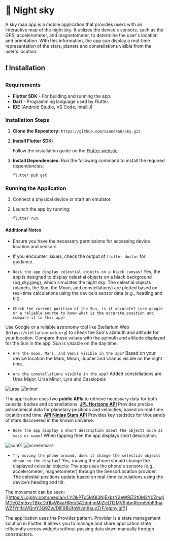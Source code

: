 # :stars: Night sky 

A sky map app is a mobile application that provides users with an interactive map of the night sky. It utilizes the device's sensors, such as the GPS, accelerometer, and magnetometer, to determine the user's location and orientation. With this information, the app can display a real-time representation of the stars, planets and constellations visible from the user's location.

## :exclamation: Installation

### Requirements

- **Flutter SDK** - For building and running the app.
- **Dart** - Programming language used by Flutter.
- **IDE** (Android Studio, VS Code, IntelliJ)

### Installation Steps

1. **Clone the Repository:**
```https://github.com/SsandraK/Sky.git```

2. **Install Flutter SDK:**

    Follow the installation guide on the [Flutter website](https://docs.flutter.dev/get-started/install)

3. **Install Dependencies:**
  Run the following command to install the required dependencies:

    ```bash
    flutter pub get
    ```

### Running the Application

1. Connect a physical device or start an emulator.
2. Launch the app by running:

    ```bash
    flutter run
    ```

#### Additional Notes

- Ensure you have the necessary permissions for accessing device location and sensors.
- If you encounter issues, check the output of `flutter doctor` for guidance.


- `Does the app display celestial objects on a black canvas?`
Yes, the app is designed to display celestial objects on a black background (bg_sky.jpeg), which simulates the night sky. The celestial objects (planets, the Sun, the Moon, and constellations) are plotted based on real-time calculations using the device's sensor data (e.g., heading and tilt).

- `Check the current position of the Sun, is it accurate? (use google or a reliable source to know what is the accurate position and compare it to this app)`

Use Google or a reliable astronomy tool like Stellarium Web (`https://stellarium-web.org`) to check the Sun's azimuth and altitude for your location.
Compare these values with the azimuth and altitude displayed for the Sun in the app.
Sun is visiable on the day time. 

- `Are the moon, Mars, and Venus visible in the app?`
Based on your device location the Mars, Moon, Jupiter and Uranus visible on the night time.

- `Are the constellations visible in the app?`
Added constellations are: Ursa Major, Ursa Minor, Lyra and Cassiopeia

![ursa](assets/screenshots/ursa.png)
![minor](assets/screenshots/minor.png)

  The application uses two **public APIs** to retrieve necessary data for both celestial bodies and constellations. 
  **[JPL Horizons API](https://ssd-api.jpl.nasa.gov/doc/horizons.html)**  Provides precise astronomical data for planetary positions and velocities, based on real-time location and time.
  **[API Ninjas Stars API](https://www.api-ninjas.com/api/stars)** Provides key statistics for thousands of stars discovered in the known universe.

- `Does the app display a short description about the objects such as mass or name?`
When tapping then the app displays short description. 

![sun01](assets/screenshots/sun01.png)
![screenmars](assets/screenshots/screenmars.png)

- `Try moving the phone around, does it change the celestial objects shown on the display?`
Yes, moving the phone should change the displayed celestial objects:
The app uses the phone's sensors (e.g., accelerometer, magnetometer) through the SensorLocation provider.
The celestial positions update based on real-time calculations using the device’s heading and tilt.

The movement can be seen: 
[(https://i.giphy.com/media/v1.Y2lkPTc5MGI3NjExbzY2eWRiZ2t0M2Y0ZmdjMDc0Zm5xcTBkcDd1bW8xaHRnb3A2dnhmMiZlcD12MV9pbnRlcm5hbF9naWZfYnlfaWQmY3Q9Zw/DlF9BUfgWvmKsuyZrF/giphy.gif)]

The application uses the Provider pattern. Provider is a state management solution in Flutter. It allows you to manage and share application state efficiently across widgets without passing data down manually through constructors.
